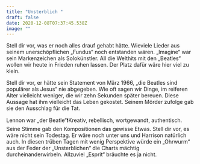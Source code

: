 ```yaml
---
title: "Unsterblich "
draft: false
date: 2020-12-08T07:37:45.538Z
image: ""
---
```

Stell dir vor, was er noch alles drauf gehabt hätte. Wieviele Lieder aus seinem unerschöpflichen „Fundus“ noch entstanden wären. „Imagine“ war sein Markenzeichen als Solokünstler. All die Welthits mit den „Beatles“ wollen wir heute in Frieden ruhen lassen. Der Platz dafür wäre hier viel zu klein.

Stell dir vor, er hätte sein Statement von März 1966, „die Beatles sind populärer als Jesus“ nie abgegeben. Wie oft sagen wir Dinge, im reiferen Alter vielleicht weniger, die wir zehn Sekunden später bereuen. Diese Aussage hat ihm vielleicht das Leben gekostet. Seinem Mörder zufolge gab sie den Ausschlag für die Tat.

Lennon war „der Beatle“❗️Kreativ, rebellisch, wortgewandt, authentisch. Seine Stimme gab den Kompositionen das gewisse Etwas. Stell dir vor, es wäre nicht sein Todestag. Er wäre noch unter uns und Harrison natürlich auch. In diesen trüben Tagen mit wenig Perspektive würde ein „Ohrwurm“ aus der Feder der „Unsterblichen“ die Charts mächtig durcheinanderwirbeln. Allzuviel „Esprit“ bräuchte es ja nicht.